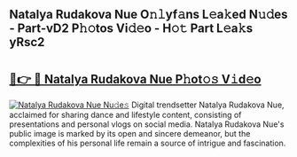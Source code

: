 ## Natalya Rudakova Nue O𝚗𝚕yf𝚊ns L𝚎a𝚔ed N𝚞𝚍es - Part-vD2 P𝚑𝚘tos Vi𝚍𝚎o - H𝚘𝚝 Part L𝚎a𝚔s yRsc2

# <h2><a href="http://kf8h45h.oniu.top/?m=Natalya+Rudakova+Nue">🔗👉 🔴 Natalya Rudakova Nue P𝚑ot𝚘𝚜 V𝚒d𝚎o</a></h2>

[![Natalya Rudakova Nue Nu𝚍e𝚜](https://i.imgur.com/0qMVB7G.gif)](http://kf8h45h.oniu.top/?m=Natalya+Rudakova+Nue)
Digital trendsetter Natalya Rudakova Nue, acclaimed for sharing dance and lifestyle content, consisting of presentations and personal vlogs on social media. Natalya Rudakova Nue's public image is marked by its open and sincere demeanor, but the complexities of his personal life remain a source of intrigue and fascination.  
